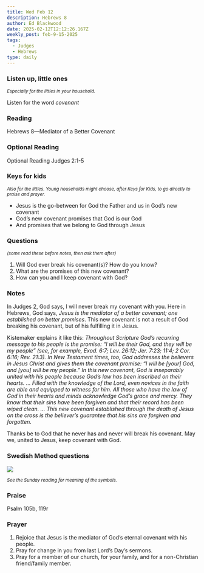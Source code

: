 ```yaml
---
title: Wed Feb 12
description: Hebrews 8
author: Ed Blackwood
date: 2025-02-12T12:12:26.167Z
weekly_post: feb-9-15-2025
tags:
  - Judges
  - Hebrews
type: daily
---
```

### Listen up, little ones

<div><small><i>Especially for the littles in your household.</i></small></div>

Listen for the word *covenant*

### Reading

Hebrews 8—Mediator of a Better Covenant

### O﻿ptional Reading

Optional Reading Judges 2:1-5

### Keys for kids

<div><small><i>Also for the littles. Young households might choose, after Keys for Kids, to go directly to praise and prayer.</i></small></div>

* Jesus is the go-between for God the Father and us in God’s new covenant
* God’s new covenant promises that God is our God
* And promises that we belong to God through Jesus

### Questions

<div><small><i>(some read these before notes, then ask them after)</i></small></div>

1. Will God ever break his covenant(s)? How do you know?
2. What are the promises of this new covenant?
3. How can you and I keep covenant with God?

### Notes

In Judges 2, God says, I will never break my covenant with you. Here in Hebrews, God says, *Jesus is the mediator of a better covenant; one established on better promises*. This new covenant is not a result of God breaking his covenant, but of his fulfilling it in Jesus.

Kistemaker explains it like this: *Throughout Scripture God’s recurring message to his people is the promise: “I will be their God, and they will be my people” (see, for example, Exod. 6:7; Lev. 26:12; Jer. 7:23; 11:4; 2 Cor. 6:16; Rev. 21:3). In New Testament times, too, God addresses the believers in Jesus Christ and gives them the covenant promise: “I will be \[your] God, and \[you] will be my people.” In this new covenant, God is inseparably united with his people because God’s law has been inscribed on their hearts. … Filled with the knowledge of the Lord, even novices in the faith are able and equipped to witness for him. All those who have the law of God in their hearts and minds acknowledge God’s grace and mercy. They know that their sins have been forgiven and that their record has been wiped clean. … This new covenant established through the death of Jesus on the cross is the believer’s guarantee that his sins are forgiven and forgotten.*

Thanks be to God that he never has and never will break his covenant. May we, united to Jesus, keep covenant with God.

### Swedish Method questions

![](/static/img/family_worship_study_ed-swedish_questions.png)

<div><small><i>See the Sunday reading for meaning of the symbols.</i></small></div>

### Praise

P﻿salm 105b, 119r

### Prayer

1. Rejoice that Jesus is the mediator of God’s eternal covenant with his people.
2. Pray for change in you from last Lord’s Day’s sermons.
3. Pray for a member of our church, for your family, and for a non-Christian friend/family member.
